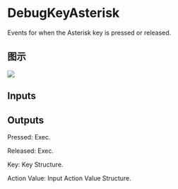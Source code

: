# DebugKeyAsterisk

Events for when the Asterisk key is pressed or released.

## 图示

![]($-20221218-19191025.png)

## Inputs

## Outputs

Pressed: Exec.

Released: Exec.

Key: Key Structure.

Action Value: Input Action Value Structure.

